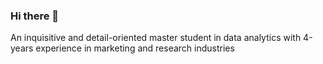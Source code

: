 ### Hi there 👋

An inquisitive and detail-oriented master student in data analytics with 4-years experience in marketing and research industries 
